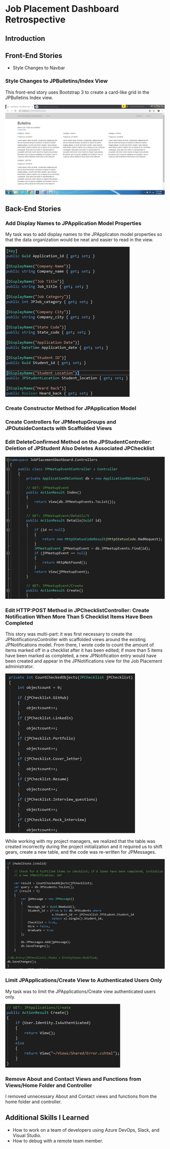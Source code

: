 # Job Placement Dashboard Retrospective
## Introduction
## Front-End Stories
* Style Changes to Navbar
### Style Changes to JPBulletins/Index View
This front-end story uses Bootstrap 3 to create a card-like grid in the JPBulletins Index view.

![](3604.PNG)

## Back-End Stories
### Add Display Names to JPApplication Model Properties
My task was to add display names to the JPApplicaton model properties so that the data organization would be neat and easier to read in the view.

![](3651.PNG)

### Create Constructor Method for JPApplication Model
### Create Controllers for JPMeetupGroups and JPOutsideContacts with Scaffolded Views
### Edit DeleteConfirmed Method on the JPStudentController: Deletion of JPStudent Also Deletes Associated JPChecklist

![](3562.PNG)

### Edit HTTP:POST Method in JPChecklistController: Create Notification When More Than 5 Checklist Items Have Been Completed
This story was multi-part: it was first necessary to create the JPNotificationsController with scaffolded views around the existing JPNotifications model. From there, I wrote code to count the amount of items marked off in a checklist after it has been edited; if more than 5 items have been marked as completed, a new JPNotification entry would have been created and appear in the JPNotifications view for the Job Placement administrator. 

![](3564-2.PNG)

While working with my project managers, we realized that the table was created incorrectly during the project initialization and it required us to shift gears, create a new table, and the code was re-written for JPMessages.

![](3564.PNG)

### Limit JPApplications/Create View to Authenticated Users Only
My task was to limit the JPApplications/Create view authenticated users only.

![](3592.PNG)

### Remove About and Contact Views and Functions from Views/Home Folder and Controller
I removed unnecessary About and Contact views and functions from the home folder and controller.

## Additional Skills I Learned
* How to work on a team of developers using Azure DevOps, Slack, and Visual Studio.
* How to debug with a remote team member.
